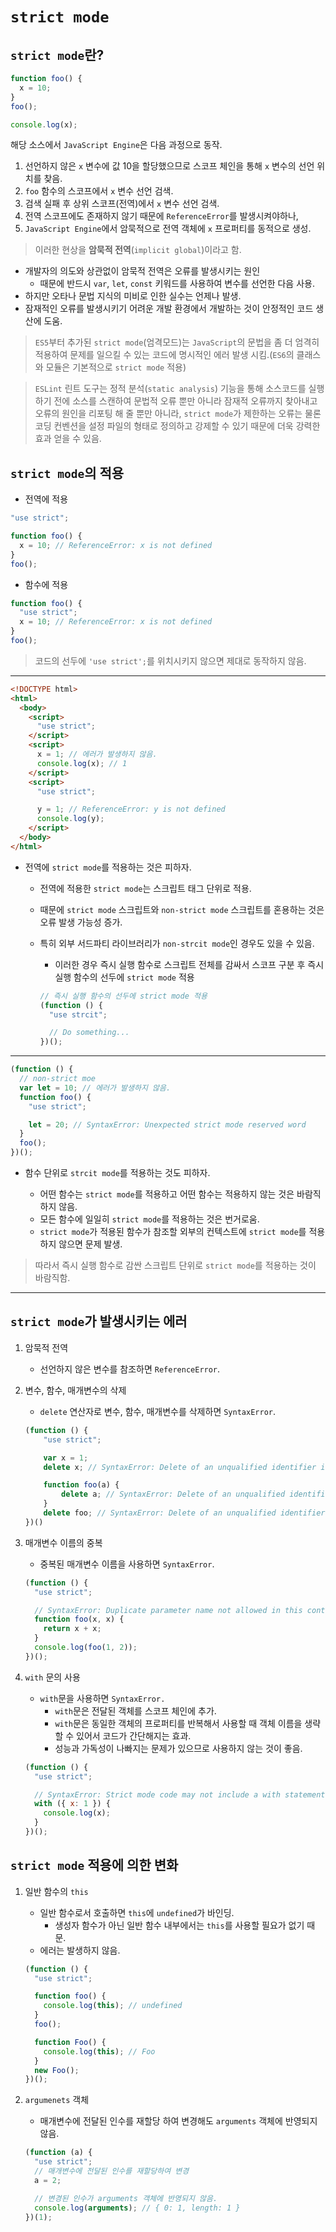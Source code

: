 # `strict mode`

## `strict mode`란?

```js
function foo() {
  x = 10;
}
foo();

console.log(x);
```

해당 소스에서 `JavaScript Engine`은 다음 과정으로 동작.

1. 선언하지 않은 `x` 변수에 값 10을 할당했으므로 스코프 체인을 통해 `x` 변수의 선언 위치를 찾음.
2. `foo` 함수의 스코프에서 `x` 변수 선언 검색.
3. 검색 실패 후 상위 스코프(전역)에서 `x` 변수 선언 검색.
4. 전역 스코프에도 존재하지 않기 때문에 `ReferenceError`를 발생시켜야하나,
5. `JavaScript Engine`에서 암묵적으로 전역 객체에 `x` 프로퍼티를 동적으로 생성.

> 이러한 현상을 **암묵적 전역**(`implicit global`)이라고 함.

- 개발자의 의도와 상관없이 암묵적 전역은 오류를 발생시키는 원인
  - 때문에 반드시 `var`, `let`, `const` 키워드를 사용하여 변수를 선언한 다음 사용.
- 하지만 오타나 문법 지식의 미비로 인한 실수는 언제나 발생.
- 잠재적인 오류를 발생시키기 어려운 개발 환경에서 개발하는 것이 안정적인 코드 생산에 도움.

> `ES5`부터 추가된 `strict mode`(엄격모드)는 `JavaScript`의 문법을 좀 더 엄격히 적용하여 문제를 일으킬 수 있는 코드에 명시적인 에러 발생 시킴.(`ES6`의 클래스와 모듈은 기본적으로 `strict mode` 적용)

> `ESLint` 린트 도구는 정적 분석(`static analysis`) 기능을 통해 소스코드를 실행하기 전에 소스를 스캔하여 문법적 오류 뿐만 아니라 잠재적 오류까지 찾아내고 오류의 원인을 리포팅 해 줄 뿐만 아니라, `strict mode`가 제한하는 오류는 물론 코딩 컨벤션을 설정 파일의 형태로 정의하고 강제할 수 있기 때문에 더욱 강력한 효과 얻을 수 있음.

## `strict mode`의 적용

- 전역에 적용

```js
"use strict";

function foo() {
  x = 10; // ReferenceError: x is not defined
}
foo();
```

- 함수에 적용

```js
function foo() {
  "use strict";
  x = 10; // ReferenceError: x is not defined
}
foo();
```

> 코드의 선두에 `'use strict';`를 위치시키지 않으면 제대로 동작하지 않음.

---

```html
<!DOCTYPE html>
<html>
  <body>
    <script>
      "use strict";
    </script>
    <script>
      x = 1; // 에러가 발생하지 않음.
      console.log(x); // 1
    </script>
    <script>
      "use strict";

      y = 1; // ReferenceError: y is not defined
      console.log(y);
    </script>
  </body>
</html>
```

- 전역에 `strict mode`를 적용하는 것은 피하자.

  - 전역에 적용한 `strict mode`는 스크립트 태그 단위로 적용.
  - 때문에 `strict mode` 스크립트와 `non-strict mode` 스크립트를 혼용하는 것은 오류 발생 가능성 증가.
  - 특히 외부 서드파티 라이브러리가 `non-strcit mode`인 경우도 있을 수 있음.

    - 이러한 경우 즉시 실행 함수로 스크립트 전체를 감싸서 스코프 구분 후 즉시 실행 함수의 선두에 `strict mode` 적용

    ```js
    // 즉시 실행 함수의 선두에 strict mode 적용
    (function () {
      "use strcit";

      // Do something...
    })();
    ```

---

```js
(function () {
  // non-strict moe
  var let = 10; // 에러가 발생하지 않음.
  function foo() {
    "use strict";

    let = 20; // SyntaxError: Unexpected strict mode reserved word
  }
  foo();
})();
```

- 함수 단위로 `strcit mode`를 적용하는 것도 피하자.

  - 어떤 함수는 `strict mode`를 적용하고 어떤 함수는 적용하지 않는 것은 바람직하지 않음.
  - 모든 함수에 일일히 `strict mode`를 적용하는 것은 번거로움.
  - `strict mode`가 적용된 함수가 참조할 외부의 컨텍스트에 `strict mode`를 적용하지 않으면 문제 발생.

> 따라서 즉시 실행 함수로 감싼 스크립트 단위로 `strict mode`를 적용하는 것이 바람직함.

---

## `strict mode`가 발생시키는 에러

1. 암묵적 전역

   - 선언하지 않은 변수를 참조하면 `ReferenceError`.

2. 변수, 함수, 매개변수의 삭제

   - `delete` 연산자로 변수, 함수, 매개변수를 삭제하면 `SyntaxError`.

   ```js
   (function () {
       "use strict";

       var x = 1;
       delete x; // SyntaxError: Delete of an unqualified identifier in strict mode.

       function foo(a) {
           delete a; // SyntaxError: Delete of an unqualified identifier in strict mode.
       }
       delete foo; // SyntaxError: Delete of an unqualified identifier in strict mode.
   })()
   ```

3. 매개변수 이름의 중복

   - 중복된 매개변수 이름을 사용하면 `SyntaxError`.

   ```js
   (function () {
     "use strict";

     // SyntaxError: Duplicate parameter name not allowed in this context
     function foo(x, x) {
       return x + x;
     }
     console.log(foo(1, 2));
   })();
   ```

4. `with` 문의 사용

   - `with`문을 사용하면 `SyntaxError.`
     - `with`문은 전달된 객체를 스코프 체인에 추가.
     - `with`문은 동일한 객체의 프로퍼티를 반복해서 사용할 때 객체 이름을 생략할 수 있어서 코드가 간단해지는 효과.
     - 성능과 가독성이 나빠지는 문제가 있으므로 사용하지 않는 것이 좋음.

   ```js
   (function () {
     "use strict";

     // SyntaxError: Strict mode code may not include a with statement
     with ({ x: 1 }) {
       console.log(x);
     }
   })();
   ```

## `strict mode` 적용에 의한 변화

1. 일반 함수의 `this`

   - 일반 함수로서 호출하면 `this`에 `undefined`가 바인딩.
     - 생성자 함수가 아닌 일반 함수 내부에서는 `this`를 사용할 필요가 없기 때문.
   - 에러는 발생하지 않음.

   ```js
   (function () {
     "use strict";

     function foo() {
       console.log(this); // undefined
     }
     foo();

     function Foo() {
       console.log(this); // Foo
     }
     new Foo();
   })();
   ```

2. `argumenets` 객체

   - 매개변수에 전달된 인수를 재할당 하여 변경해도 `arguments` 객체에 반영되지 않음.

   ```js
   (function (a) {
     "use strict";
     // 매개변수에 전달된 인수를 재할당하여 변경
     a = 2;

     // 변경된 인수가 arguments 객체에 반영되지 않음.
     console.log(arguments); // { 0: 1, length: 1 }
   })(1);
   ```
